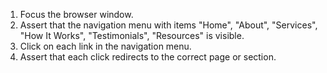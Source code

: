 1. Focus the browser window.
2. Assert that the navigation menu with items "Home", "About", "Services", "How It Works", "Testimonials", "Resources" is visible.
3. Click on each link in the navigation menu.
4. Assert that each click redirects to the correct page or section.